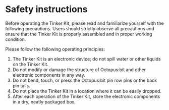 # Safety instructions

Before operating the Tinker Kit, please read and familiarize yourself with the following precautions. Users should strictly observe all precautions and ensure that the Tinker Kit is properly assembled and in proper working condition.

Please follow the following operating principles:

1. The Tinker Kit is an electronic device; do not spill water or other liquids on the Tinker Kit.
2. Do not modify or damage the structure of Octopus:bit and other electronic components in any way.
3. Do not bend, touch, or press the Octopus:bit pin row pins or the back pin tails.
4. Do not place the Tinker Kit in a location where it can be easily dropped.
5. After each operation of the Tinker Kit, store the electronic components in a dry, neatly packaged box.
